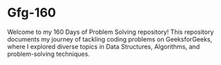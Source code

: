 # Gfg-160
Welcome to my 160 Days of Problem Solving repository! This repository documents my journey of tackling coding problems on GeeksforGeeks, where I explored diverse topics in Data Structures, Algorithms, and problem-solving techniques.

